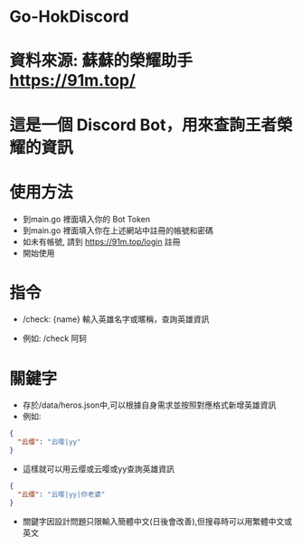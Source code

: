 # Go-HokDiscord

# 資料來源: 蘇蘇的榮耀助手 https://91m.top/

# 這是一個 Discord Bot，用來查詢王者榮耀的資訊

# 使用方法
- 到main.go 裡面填入你的 Bot Token 
- 到main.go 裡面填入你在上述網站中註冊的帳號和密碼
- 如未有帳號, 請到 https://91m.top/login 註冊
- 開始使用

# 指令
- /check: {name} 輸入英雄名字或暱稱，查詢英雄資訊
* 例如: /check 阿轲

# 關鍵字
- 存於/data/heros.json中,可以根據自身需求並按照對應格式新增英雄資訊
- 例如:
```json
{
  "云缨": "云嘤|yy"
}
```
- 這樣就可以用云缨或云嘤或yy查詢英雄資訊
```json
{
  "云缨": "云嘤|yy|你老婆"
}
```
- 關鍵字因設計問題只限輸入簡體中文(日後會改善),但搜尋時可以用繁體中文或英文